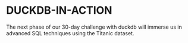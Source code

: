# DUCKDB-IN-ACTION
The next phase of our 30-day challenge with  duckdb  will immerse us in advanced SQL techniques using the Titanic dataset.
